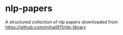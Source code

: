 # nlp-papers

A structured collection of nlp papers downloaded from https://github.com/mihail911/nlp-library
